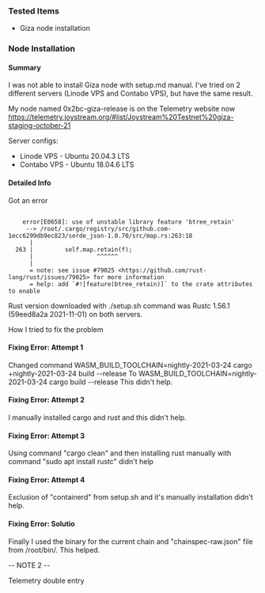 ### Tested Items
- Giza node installation

### Node Installation

#### Summary

I was not able to install Giza node with setup.md manual.
I've tried on 2 different servers (Linode VPS and Contabo VPS), but have the same result. 

My node named 0x2bc-giza-release is on the Telemetry website now https://telemetry.joystream.org/#list/Joystream%20Testnet%20giza-staging-october-21 


Server configs:
- Linode VPS  - Ubuntu 20.04.3 LTS
- Contabo VPS - Ubuntu 18.04.6 LTS

#### Detailed Info

Got an error 

```

    error[E0658]: use of unstable library feature 'btree_retain'
     --> /root/.cargo/registry/src/github.com-1ecc6299db9ec823/serde_json-1.0.70/src/map.rs:263:18
      |
  263 |         self.map.retain(f);
      |                  ^^^^^^
      |
      = note: see issue #79025 <https://github.com/rust-lang/rust/issues/79025> for more information
      = help: add `#![feature(btree_retain)]` to the crate attributes to enable
```




Rust version downloaded with ./setup.sh command was  Rustc 1.56.1 (59eed8a2a 2021-11-01) on both servers. 


How I tried to fix the problem


#### Fixing Error: Attempt 1

Changed command
    WASM_BUILD_TOOLCHAIN=nightly-2021-03-24 cargo +nightly-2021-03-24 build --release 
To 
    WASM_BUILD_TOOLCHAIN=nightly-2021-03-24 cargo build --release
This didn't help. 

#### Fixing Error: Attempt 2
 
I manually installed cargo and rust and this didn't help. 

#### Fixing Error: Attempt 3
 
Using command  "cargo clean" and then installing rust manually with command "sudo apt install rustc" didn't help

#### Fixing Error: Attempt 4

Exclusion of "containerd" from setup.sh and it's manually installation didn't help. 


#### Fixing Error: Solutio

Finally I used the binary for the current chain and "chainspec-raw.json" file from /root/bin/.
This helped. 






-- NOTE 2 --

Telemetry double entry
